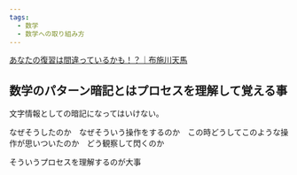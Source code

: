 ```yaml
---
tags:
  - 数学
  - 数学への取り組み方
---
```

[あなたの復習は間違っているかも！？｜布施川天馬](https://note.com/temma_ft/n/n3d55cf4bfb6d#4)

## 数学のパターン暗記とはプロセスを理解して覚える事

文字情報としての暗記になってはいけない。

なぜそうしたのか　なぜそういう操作をするのか　この時どうしてこのような操作が思いついたのか　どう観察して閃くのか

そういうプロセスを理解するのが大事

